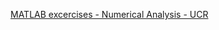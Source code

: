 
[MATLAB excercises - Numerical Analysis - UCR](<file:///C:\Users\brand\OneDrive\Documents\ObsidianVault\Folders\Numerical Analysis\MATLAB excercises - Numerical Analysis - UCR>)
